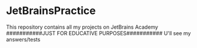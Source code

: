 # JetBrainsPractice
This repository contains all my projects on JetBrains Academy
###########JUST FOR EDUCATIVE PURPOSES###########
U'll see my answers/tests
